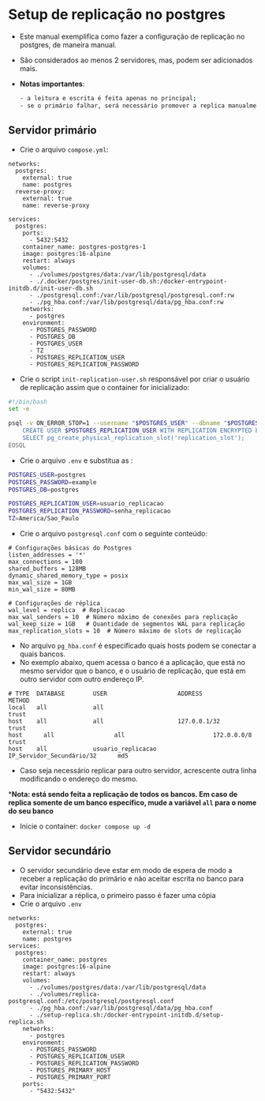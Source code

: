 # Setup de replicação no postgres
- Este manual exemplifica como fazer a configuração de replicação no postgres, de maneira manual.
- São considerados ao menos 2 servidores, mas, podem ser adicionados mais.

- **Notas importantes**:
  ```bash
  - a leitura e escrita é feita apenas no principal;
  - se o primário falhar, será necessário promover a replica manualmente;
  ```
  
## Servidor primário
- Crie o arquivo `compose.yml`:

```
networks:
  postgres:
    external: true
    name: postgres
  reverse-proxy:
    external: true
    name: reverse-proxy
    
services:
  postgres:
    ports:
      - 5432:5432
    container_name: postgres-postgres-1
    image: postgres:16-alpine
    restart: always
    volumes:
      - ./volumes/postgres/data:/var/lib/postgresql/data
      - ./.docker/postgres/init-user-db.sh:/docker-entrypoint-initdb.d/init-user-db.sh
      - ./postgresql.conf:/var/lib/postgresql/postgresql.conf:rw
      - ./pg_hba.conf:/var/lib/postgresql/data/pg_hba.conf:rw
    networks:
      - postgres
    environment:
      - POSTGRES_PASSWORD
      - POSTGRES_DB
      - POSTGRES_USER
      - TZ
      - POSTGRES_REPLICATION_USER
      - POSTGRES_REPLICATION_PASSWORD

```

- Crie o script `init-replication-user.sh` responsável por criar o usuário de replicação assim que o container for inicializado:
```bash
#!/bin/bash
set -e

psql -v ON_ERROR_STOP=1 --username "$POSTGRES_USER" --dbname "$POSTGRES_DB" <<-EOSQL
    CREATE USER $POSTGRES_REPLICATION_USER WITH REPLICATION ENCRYPTED PASSWORD '$POSTGRES_REPLICATION_PASSWORD';
    SELECT pg_create_physical_replication_slot('replication_slot');
EOSQL
```


- Crie o arquivo `.env` e substitua as :
```bash
POSTGRES_USER=postgres
POSTGRES_PASSWORD=example
POSTGRES_DB=postgres

POSTGRES_REPLICATION_USER=usuario_replicacao
POSTGRES_REPLICATION_PASSWORD=senha_replicacao
TZ=America/Sao_Paulo

```

- Crie o arquivo `postgresql.conf` com o seguinte conteúdo:
```
# Configurações básicas do Postgres
listen_addresses = '*'
max_connections = 100
shared_buffers = 128MB
dynamic_shared_memory_type = posix
max_wal_size = 1GB
min_wal_size = 80MB

# Configurações de réplica
wal_level = replica  # Replicacao
max_wal_senders = 10  # Número máximo de conexões para replicação
wal_keep_size = 1GB   # Quantidade de segmentos WAL para replicação
max_replication_slots = 10  # Número máximo de slots de replicação

```

- No arquivo `pg_hba.conf` é especificado quais hosts podem se conectar a quais bancos.
- No exemplo abaixo, quem acessa o banco é a aplicação, que está no mesmo servidor que o banco, e o usuário de replicação, que está em outro servidor com outro endereço IP.

```
# TYPE  DATABASE        USER                    ADDRESS                        METHOD
local   all             all                                                    trust
host    all             all                     127.0.0.1/32                   trust
host 	  all		          all		                  172.0.0.0/8		                 trust
host    all             usuario_replicacao      IP_Servidor_Secundário/32      md5
```

- Caso seja necessário replicar para outro servidor, acrescente outra linha modificando o endereço do mesmo.

***Nota: está sendo feita a replicação de todos os bancos. Em caso de replica somente de um banco específico, mude a variável `all` para o nome do seu banco**

- Inicie o container: `docker compose up -d`

## Servidor secundário
- O servidor secundário deve estar em modo de espera de modo a receber a replicação do primário e não aceitar escrita no banco para evitar inconsistências.
- Para inicializar a réplica, o primeiro passo é fazer uma cópia 
- Crie o arquivo `.env`

```
networks:
  postgres:
    external: true
    name: postgres
services:
  postgres:
    container_name: postgres
    image: postgres:16-alpine
    restart: always
    volumes:
      - ./volumes/postgres/data:/var/lib/postgresql/data
      - ./volumes/replica-postgresql.conf:/etc/postgresql/postgresql.conf
      - ./pg_hba.conf:/var/lib/postgresql/data/pg_hba.conf 
      - ./setup-replica.sh:/docker-entrypoint-initdb.d/setup-replica.sh
    networks:
      - postgres
    environment:
      - POSTGRES_PASSWORD
      - POSTGRES_REPLICATION_USER
      - POSTGRES_REPLICATION_PASSWORD
      - POSTGRES_PRIMARY_HOST
      - POSTGRES_PRIMARY_PORT
    ports:
      - "5432:5432"

```
